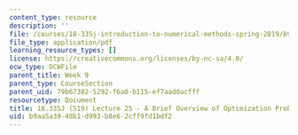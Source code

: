 ```yaml
---
content_type: resource
description: ''
file: /courses/18-335j-introduction-to-numerical-methods-spring-2019/b9aa5a3948b1d993b8e62cff9fd1bdf2_MIT18_335JS19_lec25.pdf
file_type: application/pdf
learning_resource_types: []
license: https://creativecommons.org/licenses/by-nc-sa/4.0/
ocw_type: OCWFile
parent_title: Week 9
parent_type: CourseSection
parent_uid: 79b67382-5292-f6a0-b115-ef7aad0acfff
resourcetype: Document
title: 18.335J (S19) Lecture 25 - A Brief Overview of Optimization Problems
uid: b9aa5a39-48b1-d993-b8e6-2cff9fd1bdf2
---
```

